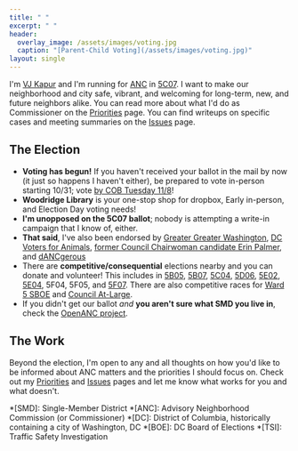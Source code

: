 ```yaml
---
title: " "
excerpt: " "
header:
  overlay_image: /assets/images/voting.jpg
  caption: "[Parent-Child Voting](/assets/images/voting.jpg)"
layout: single
---
```

I'm [VJ Kapur](/vj/) and I'm running for [ANC](/ancs/) in [5C07](/5c07/). I want to make our neighborhood and city safe, vibrant, and welcoming for long-term, new, and future neighbors alike. You can read more about what I'd do as Commissioner on the [Priorities](/priorities/) page. You can find writeups on specific cases and meeting summaries on the [Issues](/issues/) page.

## The Election
- **Voting has begun!** If you haven't received your ballot in the mail by now (it just so happens I haven't either), be prepared to vote in-person starting 10/31; vote [by COB Tuesday 11/8](https://dcboe.org/Elections/2022-Elections)!
- **Woodridge Library** is your one-stop shop for dropbox, Early in-person, and Election Day voting needs!
- **I'm unopposed on the 5C07 ballot**; nobody is attempting a write-in campaign that I know of, either.
- **That said**, I've also been endorsed by [Greater Greater Washington](https://ggwash.org/view/86902/our-2022-advisory-neighborhood-commissioner-endorsements-in-ward-5), [DC Voters for Animals](https://twitter.com/DCV4A/status/1574857157425696789?s=20&t=h3TDkZ2IX1wkQIJ4o5FfIw), [former Council Chairwoman candidate Erin Palmer](https://erinfordc.medium.com/%EF%B8%8Fendorsement-alert-%EF%B8%8F-8b3c1e3f881b), and [dANCgerous](https://dancgerous.wordpress.com/) 
- There are **competitive/consequential** elections nearby and you can donate and volunteer! This includes in [5B05](https://secure.actblue.com/donate/costello-for-5b05), [5B07](https://donorbox.org/justineforanc5b07), [5C04](https://secure.actblue.com/donate/shawn-nelson-1), [5D06](https://secure.actblue.com/donate/dellesky-for-anc-5d06-1), [5E02](https://secure.actblue.com/donate/nicole-mcentee-for-5e02-1), [5E04](https://secure.actblue.com/donate/huma-imtiaz-for-anc-5e04-1), 5F04, 5F05, and [5F07](https://secure.actblue.com/donate/michele-keegan-for-anc-5f07--eckington-1). There are also competitive races for [Ward 5 SBOE](https://www.hendersonforward5.com/support) and [Council At-Large](https://secure.actblue.com/donate/elissa2022?refcode=webheader).
- If you didn't get our ballot *and* **you aren't sure what SMD you live in**, check the [OpenANC project](http://openanc.org).

## The Work
Beyond the election, I'm open to any and all thoughts on how you'd like to be informed about ANC matters and the priorities I should focus on. Check out my [Priorities](/priorities/) and [Issues](/issues/) pages and let me know what works for you and what doesn't. 

*[SMD]: Single-Member District
*[ANC]: Advisory Neighborhood Commission (or Commissioner)
*[DC]: District of Columbia, historically containing a city of Washington, DC
*[BOE]: DC Board of Elections
*[TSI]: Traffic Safety Investigation
